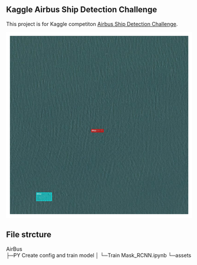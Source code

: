 
## Kaggle Airbus Ship Detection Challenge

This project is for Kaggle competiton [Airbus Ship Detection Challenge](https://www.kaggle.com/c/airbus-ship-detection).

![infer_example](assets/ship.png)

## File strcture

AirBus                         
    ├─PY                        Create config and train model
    │  └─Train Mask_RCNN.ipynb
    └─assets                    
